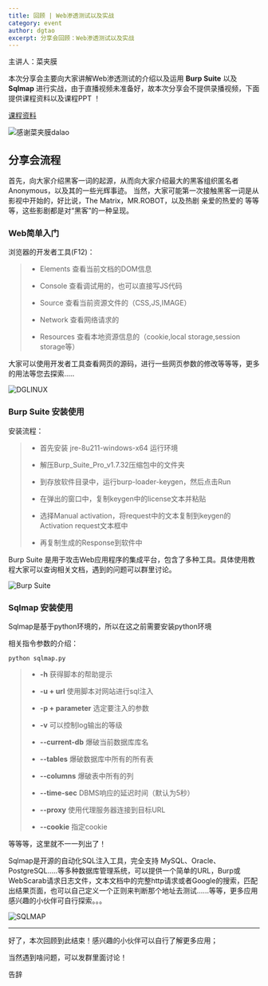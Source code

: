 ```yaml
---
title: 回顾 | Web渗透测试以及实战
category: event
author: dgtao
excerpt: 分享会回顾：Web渗透测试以及实战
---
```






主讲人：菜夹膜  

  

本次分享会主要向大家讲解Web渗透测试的介绍以及运用 **Burp Suite** 以及 **Sqlmap** 进行实战，由于直播视频未准备好，故本次分享会不提供录播视频，下面提供课程资料以及课程PPT ！



[课程资料](http://pan.dgut.edu.cn/drive/share/open_sharepage/ae4b6c53-2428-4d06-8cc8-eada8886b1e5:bingosoft)

![感谢菜夹膜dalao](/assets/penetration-1/kenway.jpg)


## 分享会流程

首先，向大家介绍黑客一词的起源，从而向大家介绍最大的黑客组织匿名者Anonymous，以及其的一些光辉事迹。 当然，大家可能第一次接触黑客一词是从影视中开始的，好比说，The Matrix，MR.ROBOT，以及热剧 亲爱的热爱的 等等等，这些影剧都是对“黑客”的一种呈现。


### Web简单入门

浏览器的开发者工具(F12)：

> - Elements 查看当前文档的DOM信息   
>  
> -  Console 查看调试用的，也可以直接写JS代码  
>  
> - Source 查看当前资源文件的（CSS,JS,IMAGE）  
>  
> - Network 查看网络请求的  
>  
> - Resources 查看本地资源信息的（cookie,local storage,session storage等）  

大家可以使用开发者工具查看网页的源码，进行一些网页参数的修改等等等，更多的用法等您去探索.....

![DGLINUX](/assets/penetration-1/cas.jpg)


### Burp Suite 安装使用

安装流程：

>  - 首先安装 jre-8u211-windows-x64 运行环境  
>
>  - 解压Burp_Suite_Pro_v1.7.32压缩包中的文件夹  
>
>  - 到存放软件目录中，运行burp-loader-keygen，然后点击Run   
>
>   - 在弹出的窗口中，复制keygen中的license文本并粘贴  
>
>  - 选择Manual activation，将request中的文本复制到keygen的Activation request文本框中    
>- 再复制生成的Response到软件中  

Burp Suite 是用于攻击Web应用程序的集成平台，包含了多种工具。具体使用教程大家可以查询相关文档，遇到的问题可以群里讨论。

![Burp Suite](/assets/penetration-1/burp-suite.png)

### Sqlmap 安装使用

 Sqlmap是基于python环境的，所以在这之前需要安装python环境 

 相关指令参数的介绍：

`python sqlmap.py`

>- **-h**                     获得脚本的帮助提示
>
>  - **-u + url**              使用脚本对网站进行sql注入
>
>- **-p + parameter** 选定要注入的参数
>
>-  **-v**              可以控制log输出的等级
>
>- **--current-db**      爆破当前数据库库名
>
>- **--tables**              爆破数据库中所有的所有表
>
>- **--columns**          爆破表中所有的列
>
>- **--time-sec**          DBMS响应的延迟时间（默认为5秒）
>
>- **--proxy**               使用代理服务器连接到目标URL
>
>- **--cookie**               指定cookie

等等等，这里就不一一列出了！

Sqlmap是开源的自动化SQL注入工具，完全支持 MySQL、Oracle、PostgreSQL.....等多种数据库管理系统，可以提供一个简单的URL，Burp或WebScarab请求日志文件，文本文档中的完整http请求或者Google的搜索，匹配出结果页面，也可以自己定义一个正则来判断那个地址去测试......等等，更多应用感兴趣的小伙伴可自行探索。。。

![SQLMAP](/assets/penetration-1/sqlmap.png)

---

好了，本次回顾到此结束！感兴趣的小伙伴可以自行了解更多应用；

当然遇到啥问题，可以发群里面讨论！

告辞
